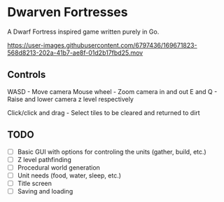 # Dwarven Fortresses

A Dwarf Fortress inspired game written purely in Go.

https://user-images.githubusercontent.com/6797436/169671823-568d8213-202a-41b7-ae8f-01d2b17fbd25.mov

## Controls

WASD - Move camera
Mouse wheel - Zoom camera in and out
E and Q - Raise and lower camera z level respectively

Click/click and drag - Select tiles to be cleared and returned to dirt

## TODO

- [ ] Basic GUI with options for controling the units (gather, build, etc.)
- [ ] Z level pathfinding
- [ ] Procedural world generation
- [ ] Unit needs (food, water, sleep, etc.)
- [ ] Title screen
- [ ] Saving and loading